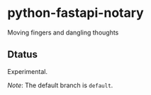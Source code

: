 # python-fastapi-notary
Moving fingers and dangling thoughts

## Dtatus
Experimental.

*Note*: The default branch is `default`. 

